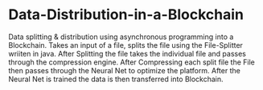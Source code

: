# Data-Distribution-in-a-Blockchain
Data splitting &amp; distribution using asynchronous programming into a Blockchain. Takes an input of a file, splits the file using the File-Splitter wriiten in java. After Splitting the file takes the individual file and passes through the compression engine. After Compressing each split file the File then passes through the Neural Net to optimize the platform. After the Neural Net is trained the data is then transferred into Blockchain.
